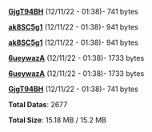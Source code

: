 [**GjgT94BH**](/data/GjgT94BH.txt) (12/11/22 - 01:38)- 741 bytes

[**ak8SC5g1**](/data/ak8SC5g1.txt) (12/11/22 - 01:38)- 941 bytes

[**ak8SC5g1**](/data/ak8SC5g1.txt) (12/11/22 - 01:38)- 941 bytes

[**6ueywazA**](/data/6ueywazA.txt) (12/11/22 - 01:38)- 1733 bytes

[**6ueywazA**](/data/6ueywazA.txt) (12/11/22 - 01:38)- 1733 bytes

[**GjgT94BH**](/data/GjgT94BH.txt) (12/11/22 - 01:38)- 741 bytes

**Total Datas**: 2677

**Total Size**: 15.18 MB / 15.2 MB